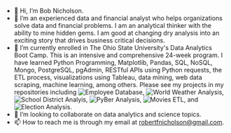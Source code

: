 - 👋 Hi, I’m Bob Nicholson.
- 👀 I’m an experienced data and financial analyst who helps organizations solve data and financial problems. I am an analytical thinker with the ability to 
mine hidden gems. I am good at changing dry analysis into an exciting story that drives business critical decisions.
- 🌱 I’m currently enrolled in The Ohio State University's Data Analytics Boot Camp. This is an intensive and comprehensive 24-week program. I have learned Python 
Programming, Matplotlib, Pandas, SQL, NoSQL, Mongo, PostgreSQL, pgAdmin, RESTful APIs using Python requests, the ETL process, visualizations using Tableau, 
data mining, web data scraping, machine learning, among others. Please see my projects in my repositories including ![Employee Database](https://github.com/Robertfnicholson/Pewlett-Hackard-Analysis), ![World Weather Analysis](https://github.com/Robertfnicholson/World_Weather_Analysis), ![School District Analyis](https://github.com/Robertfnicholson/School_District_Analysis), ![PyBer Analysis](https://github.com/Robertfnicholson/PyBer_Analysis), ![Movies ETL](https://github.com/Robertfnicholson/Movies_ETL), and ![Election Analysis](https://github.com/Robertfnicholson/Election_Analysis). 
- 💞️ I’m looking to collaborate on data analytics and science topics. 
- 📫 How to reach me is through my email at robertfnicholson@gmail.com.

<!---
Robertfnicholson/Robertfnicholson is a ✨ special ✨ repository because its `README.md` (this file) appears on your GitHub profile.
You can click the Preview link to take a look at your changes.
--->
